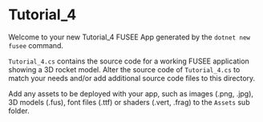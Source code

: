 # Tutorial_4

Welcome to your new Tutorial_4 FUSEE App generated by the `dotnet new fusee` command.

`Tutorial_4.cs` contains the source code for a working FUSEE application showing 
a 3D rocket model. Alter the source code of `Tutorial_4.cs` to match your needs 
and/or add additional source code files to this directory.

Add any assets to be deployed with your app, such as images (.png, .jpg), 
3D models (.fus), font files (.ttf) or shaders (.vert, .frag) 
to the `Assets` sub folder.


